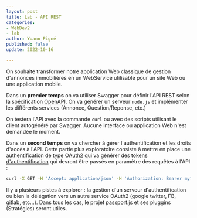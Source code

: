 ```yaml
---
layout: post
title: Lab - API REST
categories:
- WebDev2
- lab
author: Yoann Pigné
published: false
update: 2022-10-16

---
```


On souhaite transformer notre application Web classique de gestion d'annonces immobilières en un WebService utilisable pour un site Web ou une application mobile.

Dans un **premier temps** on va utiliser Swagger pour définir l'API REST selon la spécification [OpenAPI](https://swagger.io/specification/). On va générer un serveur `node.js` et implémenter les différents services (Annonce, Question/Reponse, etc.)

On testera l'API avec la commande `curl` ou avec des scripts utilisant le client autogénéré par Swagger. Aucune interface ou application Web n'est demandée le moment.

Dans un **second temps** on va chercher à gérer l'authentification et les droits d'accès à l'API. Cette partie plus exploratoire consiste à mettre en place une authentification de type [OAuth2](https://swagger.io/docs/specification/authentication/oauth2/) qui va générer des [tokens d'authentification](https://swagger.io/docs/specification/authentication/bearer-authentication/) qui devront être passés en paramètre des requêtes à l'API : 

```sh
curl -X GET -H 'Accept: application/json' -H 'Authorization: Bearer mytoken123' 'https://api.example.com/1.0.0/ping'
```

Il y a plusieurs pistes à explorer : la gestion d'un serveur d'authentification ou bien la délégation vers un autre service OAuth2 (google twitter, FB, gitlab, etc...). Dans tous les cas, le projet [passport.js](http://www.passportjs.org/) et ses pluggins (Stratégies) seront utiles.
